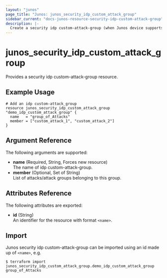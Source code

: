 ```yaml
---
layout: "junos"
page_title: "Junos: junos_security_idp_custom_attack_group"
sidebar_current: "docs-junos-resource-security-idp-custom-attack-group"
description: |-
  Create a security idp custom-attack-group (when Junos device supports it)
---
```


# junos_security_idp_custom_attack_group

Provides a security idp custom-attack-group resource.

## Example Usage

```hcl
# Add an idp custom-attack_group
resource junos_security_idp_custom_attack_group "demo_idp_custom_attack_group" {
  name   = "group_of_Attacks"
  member = ["custom_attack_1", "custom_attack_2"]
}
```

## Argument Reference

The following arguments are supported:

- **name** (Required, String, Forces new resource)  
  The name of idp custom-attack-group.
- **member** (Optional, Set of String)  
  List of attacks/attack groups belonging to this group.

## Attributes Reference

The following attributes are exported:

- **id** (String)  
  An identifier for the resource with format `<name>`.

## Import

Junos security idp custom-attack-group can be imported using an id made up of `<name>`, e.g.

```shell
$ terraform import junos_security_idp_custom_attack_group.demo_idp_custom_attack_group group_of_Attacks
```
